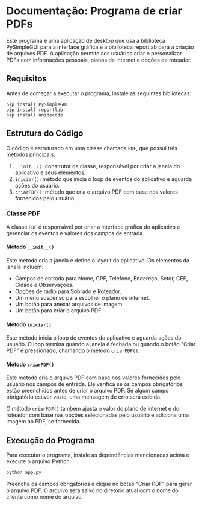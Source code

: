 # Documentação: Programa de criar PDFs

Este programa é uma aplicação de desktop que usa a biblioteca PySimpleGUI para a interface gráfica e a biblioteca reportlab para a criação de arquivos PDF. A aplicação permite aos usuários criar e personalizar PDFs com informações pessoais, planos de internet e opções de roteador.

## Requisitos

Antes de começar a executar o programa, instale as seguintes bibliotecas:

```
pip install PySimpleGUI
pip install reportlab
pip install unidecode
```

## Estrutura do Código

O código é estruturado em uma classe chamada `PDF`, que possui três métodos principais:

1. `__init__()`: construtor da classe, responsável por criar a janela do aplicativo e seus elementos.
2. `iniciar()`: método que inicia o loop de eventos do aplicativo e aguarda ações do usuário.
3. `criarPDF()`: método que cria o arquivo PDF com base nos valores fornecidos pelo usuário.

### Classe PDF

A classe `PDF` é responsável por criar a interface gráfica do aplicativo e gerenciar os eventos e valores dos campos de entrada.

#### Método `__init__()`

Este método cria a janela e define o layout do aplicativo. Os elementos da janela incluem:

- Campos de entrada para Nome, CPF, Telefone, Endereço, Setor, CEP, Cidade e Observações.
- Opções de rádio para Sobrado e Roteador.
- Um menu suspenso para escolher o plano de internet.
- Um botão para anexar arquivos de imagem.
- Um botão para criar o arquivo PDF.

#### Método `iniciar()`

Este método inicia o loop de eventos do aplicativo e aguarda ações do usuário. O loop termina quando a janela é fechada ou quando o botão "Criar PDF" é pressionado, chamando o método `criarPDF()`.

#### Método `criarPDF()`

Este método cria o arquivo PDF com base nos valores fornecidos pelo usuário nos campos de entrada. Ele verifica se os campos obrigatórios estão preenchidos antes de criar o arquivo PDF. Se algum campo obrigatório estiver vazio, uma mensagem de erro será exibida.

O método `criarPDF()` também ajusta o valor do plano de internet e do roteador com base nas opções selecionadas pelo usuário e adiciona uma imagem ao PDF, se fornecida.

## Execução do Programa

Para executar o programa, instale as dependências mencionadas acima e execute o arquivo Python:

```bash
python app.py
```

Preencha os campos obrigatórios e clique no botão "Criar PDF" para gerar o arquivo PDF. O arquivo será salvo no diretório atual com o nome do cliente como nome do arquivo.
